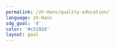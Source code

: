 ```yaml
---
permalink: /zh-Hans/quality-education/
language: zh-Hans
sdg_goal: '4'
color: '#c5192d'
layout: goal
---
```


